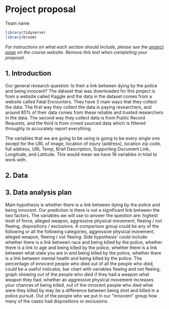 Project proposal
================
Team name

``` r
library(tidyverse)
library(broom)
```

*For instructions on what each section should include, please see the
[project page](https://idsed.digital/assessments/project/#proposal) on
the course website. Remove this text when completing your proposal*.

## 1. Introduction

Our general research question: Is their a link between dying by the
police and being innocent? The dataset that was downloaded for this
project is from a website called Kaggle and the data in the dataset
comes from a website called Fatal Encounters. They have 3 main ways that
they collect the data. The first way they collect the data is paying
researchers, and around 85% of their data comes from these reliable and
trusted researchers in the data. The second way they collect data is
from Public Record Requests, and the third is from crowd sourced data
which is filtered throughly to accurately report everything.

The variables that we are going to be using is going to be every single
one except for the URL of image, location of injury (address), location
zip code, full address, URL Temp, Brief Description, Supporting Document
Link, Longitude, and Latitude. This would mean we have 18 variables in
total to work with.

## 2. Data

## 3. Data analysis plan

Main hypothesis is whether there is a link between dying by the police
and being innocent. Our prediction is there is not a significant link
between the two factors. The variables we will use to answer the
question are: highest level of force, alleged weapon, aggressive
physical movement, fleeing / not fleeing, dispositions / exclusions. A
comparison group could be any of the following or all the following
categories, aggressive physical movement, alleged weapon, fleeing / not
fleeing. Side hypothesis’ could include: whether there is a link between
race and being killed by the police, whether there is a link to age and
being killed by the police, whether there is a link between what state
you are in and being killed by the police, whether there is a link
between mental health and being killed by the police. The percentage of
innocent people who died out of all the people who died, could be a
useful indicator, bar chart with variables fleeing and not fleeing,
graph showing out of the people who died if they had a weapon what
weapon they had, whether an aggressive physical movement increases your
chances of being killed, out of the innocent people who died what were
they killed by may be a difference between being shot and killed in a
police pursuit. Out of the people who we put in our “innocent” group how
many of the cases had dispositions or exclusions.

